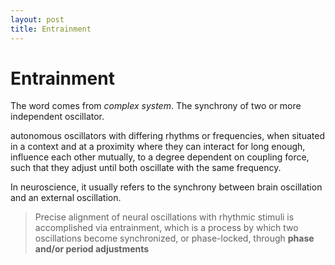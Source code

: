 ```yaml
---
layout: post
title: Entrainment
---
```


# Entrainment

 The word comes from *complex system*. The synchrony of two or more independent oscillator.

autonomous oscillators with differing rhythms or frequencies, when situated in a context and at a proximity where they can interact for long enough, influence each other mutually, to a degree dependent on coupling force, such that they adjust until both oscillate with the same frequency.

In neuroscience, it usually refers to the synchrony between brain oscillation and an external oscillation.

> Precise alignment of neural oscillations with rhythmic stimuli is accomplished via entrainment, which is a process by which two oscillations become synchronized, or phase-locked, through **phase and/or period adjustments**

